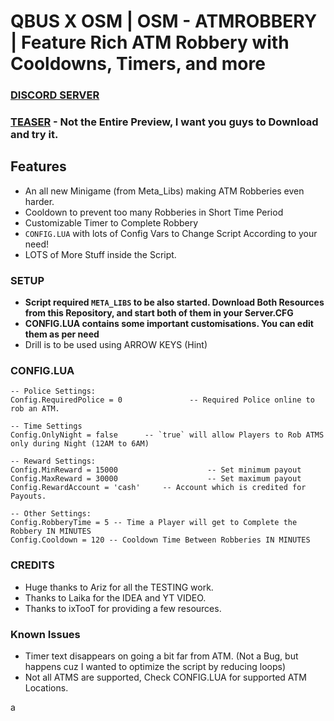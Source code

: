 # QBUS X OSM | OSM - ATMROBBERY | Feature Rich ATM Robbery with Cooldowns, Timers, and more 

### [DISCORD SERVER](https://discord.gg/jrNxkpVaJU)
### [TEASER](https://www.youtube.com/watch?v=fFSzehbzQfI) - Not the Entire Preview, I want you guys to Download and try it.

## Features 
- An all new Minigame (from Meta_Libs) making ATM Robberies even harder. 
- Cooldown to prevent too many Robberies in Short Time Period
- Customizable Timer to Complete Robbery
- `CONFIG.LUA` with lots of Config Vars to Change Script According to your need!
- LOTS of More Stuff inside the Script.

### SETUP 
- **Script required `META_LIBS` to be also started. Download Both Resources from this Repository, and start both of them in your Server.CFG**
- **CONFIG.LUA contains some important customisations. You can edit them as per need**
- Drill is to be used using ARROW KEYS (Hint)
### CONFIG.LUA
```
-- Police Settings:
Config.RequiredPolice = 0				-- Required Police online to rob an ATM.

-- Time Settings
Config.OnlyNight = false      -- `true` will allow Players to Rob ATMS only during Night (12AM to 6AM)

-- Reward Settings:
Config.MinReward = 15000					-- Set minimum payout
Config.MaxReward = 30000					-- Set maximum payout
Config.RewardAccount = 'cash'     -- Account which is credited for Payouts.

-- Other Settings:
Config.RobberyTime = 5 -- Time a Player will get to Complete the Robbery IN MINUTES
Config.Cooldown = 120 -- Cooldown Time Between Robberies IN MINUTES
```

### CREDITS
- Huge thanks to Ariz for all the TESTING work. 
- Thanks to Laika for the IDEA and YT VIDEO. 
- Thanks to ixTooT for providing a few resources. 

### Known Issues 
- Timer text disappears on going a bit far from ATM. (Not a Bug, but happens cuz I wanted to optimize the script by reducing loops)
- Not all ATMS are supported, Check CONFIG.LUA for supported ATM Locations.

a
